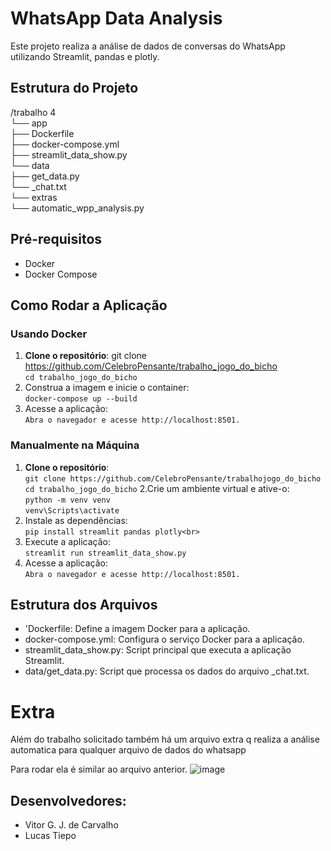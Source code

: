 # WhatsApp Data Analysis

Este projeto realiza a análise de dados de conversas do WhatsApp utilizando Streamlit, pandas e plotly.

## Estrutura do Projeto
/trabalho 4<br>
  └── app<br>
    ├── Dockerfile <br>
    ├── docker-compose.yml <br>
    ├── streamlit_data_show.py<br>
    └── data<br>
      ├── get_data.py <br>
      └── _chat.txt<br>
  └── extras<br>
    └── automatic_wpp_analysis.py<br>


## Pré-requisitos

- Docker
- Docker Compose

## Como Rodar a Aplicação

### Usando Docker

1. **Clone o repositório**:
   git clone https://github.com/CelebroPensante/trabalho_jogo_do_bicho<br>
   `cd trabalho_jogo_do_bicho `
3. Construa a imagem e inicie o container:<br>
   `docker-compose up --build`
4. Acesse a aplicação:<br>
   `Abra o navegador e acesse http://localhost:8501.`

### Manualmente na Máquina
1. **Clone o repositório**:<br>
   `git clone https://github.com/CelebroPensante/trabalhojogo_do_bicho`<br>
   `cd trabalho_jogo_do_bicho`
2.Crie um ambiente virtual e ative-o:<br>
  `python -m venv venv`<br>
  `venv\Scripts\activate`
3. Instale as dependências:<br>
  `pip install streamlit pandas plotly<br>`
4. Execute a aplicação:<br>
  `streamlit run streamlit_data_show.py`
5. Acesse a aplicação:<br>
   `Abra o navegador e acesse http://localhost:8501.`

## Estrutura dos Arquivos
- 'Dockerfile: Define a imagem Docker para a aplicação.
- docker-compose.yml: Configura o serviço Docker para a aplicação.
- streamlit_data_show.py: Script principal que executa a aplicação Streamlit.
- data/get_data.py: Script que processa os dados do arquivo _chat.txt.

# Extra

Além do trabalho solicitado também há um arquivo extra q realiza a análise automatica para qualquer arquivo de dados do whatsapp

Para rodar ela é similar ao arquivo anterior.
![image](https://github.com/user-attachments/assets/e7dbc695-c257-4c8f-9f77-d935a4e6c061)

## Desenvolvedores:
- Vitor G. J. de Carvalho
- Lucas Tiepo

